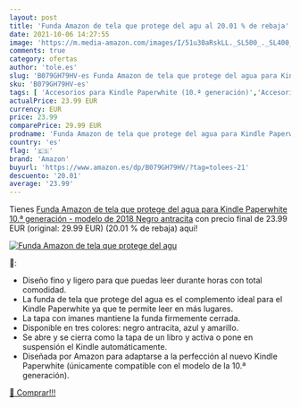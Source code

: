 ```yaml
---
layout: post
title: 'Funda Amazon de tela que protege del agu al 20.01 % de rebaja'
date: 2021-10-06 14:27:55
image: 'https://m.media-amazon.com/images/I/51u30aRskLL._SL500_._SL400_.jpg'
comments: true
category: ofertas
author: 'tole.es'
slug: 'B079GH79HV-es Funda Amazon de tela que protege del agua para Kindle...'
sku: 'B079GH79HV-es'
tags: [ 'Accesorios para Kindle Paperwhite (10.ª generación)','Accesorios para dispositivos Amazon','Custom Stores','Dispositivos Amazon y Accesorios','Fundas','Specialty Stores','amazon','kindle', ]
actualPrice: 23.99 EUR
currency: EUR
price: 23.99
comparePrice: 29.99 EUR
prodname: 'Funda Amazon de tela que protege del agua para Kindle Paperwhite  10.ª generación - modelo de 2018   Negro antracita'
country: 'es'
flag: '🇪🇸'
brand: 'Amazon'
buyurl: 'https://www.amazon.es/dp/B079GH79HV/?tag=tolees-21'
descuento: '20.01'
average: '23.99'
---
```


Tienes [Funda Amazon de tela que protege del agua para Kindle Paperwhite  10.ª generación - modelo de 2018   Negro antracita](https://www.amazon.es/dp/B079GH79HV/?tag=tolees-21) con precio final de  23.99 EUR (original: 29.99 EUR) (20.01 %  de rebaja) aqui!

[![Funda Amazon de tela que protege del agu](https://m.media-amazon.com/images/I/51u30aRskLL._SL500_._SL400_.jpg)](https://www.amazon.es/dp/B079GH79HV/?tag=tolees-21)

🔎:

- Diseño fino y ligero para que puedas leer durante horas con total comodidad.
- La funda de tela que protege del agua es el complemento ideal para el Kindle Paperwhite ya que te permite leer en más lugares.
- La tapa con imanes mantiene la funda firmemente cerrada.
- Disponible en tres colores: negro antracita, azul y amarillo.
- Se abre y se cierra como la tapa de un libro y activa o pone en suspensión el Kindle automáticamente.
- Diseñada por Amazon para adaptarse a la perfección al nuevo Kindle Paperwhite (únicamente compatible con el modelo de la 10.ª generación).

[🛒 Comprar!!!](https://www.amazon.es/dp/B079GH79HV/?tag=tolees-21)
